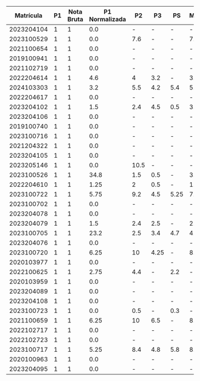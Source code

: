| Matrícula   | P1 | Nota Bruta | P1 Normalizada | P2  | P3  | PS  | Média | Status |
|-------------|-------|------------|----------------|-----|-----|-----|--------|--------|
| 2023204104  | 1     | 1         | 0.0           | -   | -   | -   | -      | RP     |
| 2023100529  | 1     | 1         | 0.0           | 7.6 | -   | -   | 7.6    | AP     |
| 2021100654  | 1     | 1         | 0.0           | -   | -   | -   | -      | RP     |
| 2019100941  | 1     | 1         | 0.0           | -   | -   | -   | -      | RP     |
| 2021102719  | 1     | 1         | 0.0           | -   | -   | -   | -      | RP     |
| 2022204614  | 1     | 1         | 4.6           | 4   | 3.2 | -   | 3.9    | RP     |
| 2024103303  | 1     | 1         | 3.2           | 5.5 | 4.2 | 5.4 | 5.5    | PF     |
| 2022204617  | 1     | 1         | 0.0           | -   | -   | -   | -      | RP     |
| 2023204102  | 1     | 1         | 1.5           | 2.4 | 4.5 | 0.5 | 3.5    | RP     |
| 2023204106  | 1     | 1         | 0.0           | -   | -   | -   | -      | RP     |
| 2019100740  | 1     | 1         | 0.0           | -   | -   | -   | -      | RP     |
| 2023100716  | 1     | 1         | 0.0           | -   | -   | -   | -      | RP     |
| 2021204322  | 1     | 1         | 0.0           | -   | -   | -   | -      | RP     |
| 2023204105  | 1     | 1         | 0.0           | -   | -   | -   | -      | RP     |
| 2023205146  | 1     | 1         | 0.0           | 10.5| -   | -   | -      | RP     |
| 2023100526  | 1     | 1         | 34.8          | 1.5 | 0.5 | -   | 3.2    | RP     |
| 2022204610  | 1     | 1         | 1.25          | 2   | 0.5 | -   | 1.3    | RP     |
| 2023100722  | 1     | 1         | 5.75          | 9.2 | 4.5 | 5.25| 7.2    | AP     |
| 2023100702  | 1     | 1         | 0.0           | -   | -   | -   | -      | RP     |
| 2023204078  | 1     | 1         | 0.0           | -   | -   | -   | -      | RP     |
| 2023204079  | 1     | 1         | 1.5           | 2.4 | 2.5 | -   | 2.5    | RP     |
| 2023100705  | 1     | 1         | 23.2          | 2.5 | 3.4 | 4.7 | 4.0    | PF     |
| 2023204076  | 1     | 1         | 0.0           | -   | -   | -   | -      | RP     |
| 2023100720  | 1     | 1         | 6.25          | 10  | 4.25| -   | 8.0    | AP     |
| 2020103977  | 1     | 1         | 0.0           | -   | -   | -   | -      | RP     |
| 2022100625  | 1     | 1         | 2.75          | 4.4 | -   | 2.2 | -      | RP     |
| 2020103959  | 1     | 1         | 0.0           | -   | -   | -   | -      | RP     |
| 2023204089  | 1     | 1         | 0.0           | -   | -   | -   | -      | RP     |
| 2023204108  | 1     | 1         | 0.0           | -   | -   | -   | -      | RP     |
| 2023100723  | 1     | 1         | 0.0           | 0.5 | -   | 0.3 | -      | RP     |
| 2021100659  | 1     | 1         | 6.25          | 10  | 6.5 | -   | 8.0    | AP     |
| 2022102717  | 1     | 1         | 0.0           | -   | -   | -   | -      | RP     |
| 2022102723  | 1     | 1         | 0.0           | -   | -   | -   | -      | RP     |
| 2023100717  | 1     | 1         | 5.25          | 8.4 | 4.8 | 5.8 | 8.5    | AP     |
| 2020100963  | 1     | 1         | 0.0           | -   | -   | -   | -      | RP     |
| 2023204095  | 1     | 1         | 0.0           | -   | -   | -   | -      | RP     |
